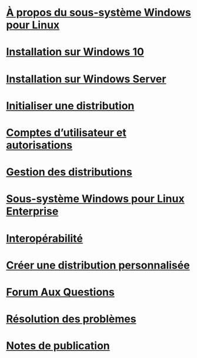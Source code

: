 # [À propos du sous-système Windows pour Linux](./about.md)
# [Installation sur Windows 10](./install-win10.md)
# [Installation sur Windows Server](./install-on-server.md)
# [Initialiser une distribution](./initialize-distro.md)
# [Comptes d’utilisateur et autorisations](./user-support.md)
# [Gestion des distributions](./wsl-config.md)
# [Sous-système Windows pour Linux Enterprise](./enterprise.md)
# [Interopérabilité](./interop.md)
# [Créer une distribution personnalisée](./build-custom-distro.md)
# [Forum Aux Questions](./faq.md)
# [Résolution des problèmes](./troubleshooting.md)
# [Notes de publication](./release-notes.md)
